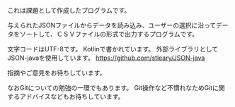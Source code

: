 これは課題として作成したプログラムです。

与えられたJSONファイルからデータを読み込み、ユーザーの選択に沿ってデータをソートして、ＣＳＶファイルの形式で出力するプログラムです。

文字コードはUTF-8です。
Kotlinで書かれています。
外部ライブラリとしてJSON-javaを使用しています。
 https://github.com/stleary/JSON-java

指摘やご意見をお待ちしています。

なおGitについての勉強の一環でもあります。 
Git操作など不慣れなためGitに関するアドバイスなどもお待ちしています。

